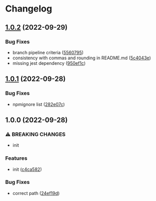 # Changelog

## [1.0.2](https://github.com/Tom-Hudson/test-nino/compare/v1.0.1...v1.0.2) (2022-09-29)


### Bug Fixes

* branch pipeline criteria ([5560795](https://github.com/Tom-Hudson/test-nino/commit/5560795c379da8f149c3923e400347a900f00a36))
* consistency with commas and rounding in README.md ([5c4043e](https://github.com/Tom-Hudson/test-nino/commit/5c4043e063f917fe8b2f8aa764185c5585cfe2fa))
* missing jest dependency ([950ef1c](https://github.com/Tom-Hudson/test-nino/commit/950ef1c1bda5510bd65c4c3f13021b81bfd42531))

## [1.0.1](https://github.com/Tom-Hudson/test-nino/compare/v1.0.0...v1.0.1) (2022-09-28)


### Bug Fixes

* npmignore list ([282e07c](https://github.com/Tom-Hudson/test-nino/commit/282e07cca36fe6fe9f9fbd9cfae986fb5e0768bd))

## 1.0.0 (2022-09-28)


### ⚠ BREAKING CHANGES

* init

### Features

* init ([c4ca582](https://github.com/Tom-Hudson/test-nino/commit/c4ca58293ad51ae39450e6adf553bae4384f8b75))


### Bug Fixes

* correct path ([24ef19d](https://github.com/Tom-Hudson/test-nino/commit/24ef19df5fe4856ac6188db5c0781cb477043fbf))

